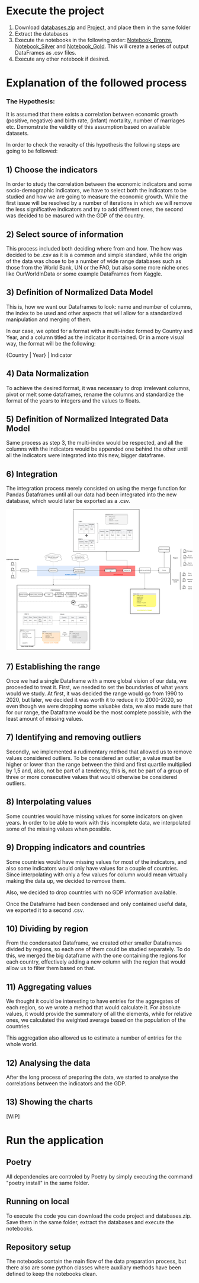 # Execute the project

1) Download [databases.zip](https://github.com/devonfw-forge/python-data-driven-decisions/blob/main-data-sharks/Databases.zip) and [Project](https://github.com/devonfw-forge/python-data-driven-decisions/tree/main-data-sharks/Project), and place them in the same folder
2) Extract the databases
3) Execute the notebooks in the following order: [Notebook_Bronze](https://github.com/devonfw-forge/python-data-driven-decisions/blob/main-data-sharks/Notebook_Bronze.ipynb), [Notebook_Silver](https://github.com/devonfw-forge/python-data-driven-decisions/blob/main-data-sharks/Notebook_Silver.ipynb) and [Notebook_Gold](https://github.com/devonfw-forge/python-data-driven-decisions/blob/main-data-sharks/Notebook_Golden.ipynb). This will create a series of output DataFrames as .csv files.
4) Execute any other notebook if desired.


# Explanation of the followed process

### The Hypothesis:

It is assumed that there exists a correlation between economic growth (positive, negative) and birth rate, (infant) mortality, number of marriages etc. Demonstrate the validity of this assumption based on available datasets. 

In order to check the veracity of this hypothesis the following steps are going to be followed:

## 1) Choose the indicators

In order to study the correlation between the economic indicators and some socio-demographic indicators, we have to select both the indicators to be studied and how we are going to measure the economic growth. While the first issue will be resolved by a number of iterations in which we will remove the less significative indicators and try to add different ones, the second was decided to be masured with the GDP of the country.

## 2) Select source of information

This process included both deciding where from and how. The how was decided to be .csv as it is a common and simple standard, while the origin of the data was chose to be a number of wide range databases such as those from the World Bank, UN or the FAO, but also some more niche ones like OurWorldInData or some example DataFrames from Kaggle.

## 3) Definition of Normalized Data Model

This is, how we want our Dataframes to look: name and number of columns, the index to be used and other aspects that will allow for a standardized manipulation and merging of them.

In our case, we opted for a format with a multi-index formed by Country and Year, and a column titled as the indicator it contained. Or in a more visual way, the format will be the following:

{Country | Year} | Indicator

## 4) Data Normalization

To achieve the desired format, it was necessary to drop irrelevant columns, pivot or melt some dataframes, rename the columns and standardize the format of the years to integers and the values to floats.

## 5) Definition of Normalized Integrated Data Model

Same process as step 3, the multi-index would be respected, and all the columns with the indicators would be appended one behind the other until all the indicators were integrated into this new, bigger dataframe.

## 6) Integration

The integration process merely consisted on using the merge function for Pandas Dataframes until all our data had been integrated into the new database, which would later be exported as a .csv.

![image](https://github.com/devonfw-forge/python-data-driven-decisions/blob/aaa43f45b6e6f46b5596aefec8942fa4f2131aad/model-definition-diagram%20(1).png)

## 7) Establishing the range

Once we had a single Dataframe with a more global vision of our data, we proceeded to treat it. First, we needed to set the boundaries of what years would we study. At first, it was decided the range would go from 1990 to 2020, but later, we decided it was worth it to reduce it to 2000-2020, so even though we were dropping some valuabke data, we also made sure that for our range, the Dataframe would be the most complete possible, with the least amount of missing values.

## 7) Identifying and removing outliers

Secondly, we implemented a rudimentary method that allowed us to remove values considered outliers. To be considered an outlier, a value must be higher or lower than the range between the third and first quartile multiplied by 1,5 and, also, not be part of a tendency, this is, not be part of a group of three or more consecutive values that would otherwise be considered outliers.

## 8) Interpolating values

Some countries would have missing values for some indicators on given years. In order to be able to work with this incomplete data, we interpolated some of the missing values when possible.

## 9) Dropping indicators and countries

Some countries would have missing values for most of the indicators, and also some indicators would only have values for a couple of countries. Since interpolating with only a few values for column would mean virtually making the data up, we decided to remove them.

Also, we decided to drop countries with no GDP information available.

Once the Dataframe had been condensed and only contained useful data, we exported it to a second .csv.

## 10) Dividing by region

From the condensated Dataframe, we created other smaller Dataframes divided by regions, so each one of them could be studied separately. To do this, we merged the big dataframe with the one containing the regions for each country, effectively adding a new column with the region that would allow us to filter them based on that.

## 11) Aggregating values

We thought it could be interesting to have entries for the aggregates of each region, so we wrote a method that would calculate it. For absolute values, it would provide the summatory of all the elements, while for relative ones, we calculated the weighted average based on the population of the countries.

This aggregation also allowed us to estimate a number of entries for the whole world.

## 12) Analysing the data

After the long process of preparing the data, we started to analyse the correlations between the indicators and the GDP.

## 13) Showing the charts

[WIP]

# Run the application
## Poetry
All dependencies are controled by Poetry by simply executing the command "poetry install" in the same folder.

## Running on local
To execute the code you can download the code project and databases.zip. Save them in the same folder, extract the databases and execute the notebooks.

## Repository setup
The notebooks contain the main flow of the data preparation process, but there also are some python classes where auxiliary methods have been defined to keep the notebooks clean.
